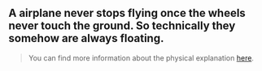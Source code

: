 ## A airplane never stops flying once the wheels never touch the ground. So technically they somehow are always floating.

> You can find more information about the physical explanation [here](https://futurism.com/why-you-can-never-actually-touch-anything).

